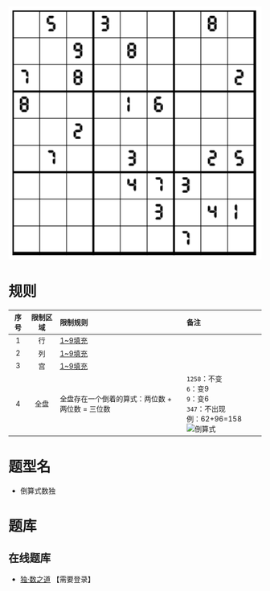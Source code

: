 ![](../../../../images/sudoku/倒算式数独.png)

# 规则
| 序号 | 限制区域 | 限制规则 | 备注 |
| :---: | :---: | :--- | :--- |
| 1 | 行 | [1~9填充] | |
| 2 | 列 | [1~9填充] | |
| 3 | 宫 | [1~9填充] | |
| 4 | 全盘 | 全盘存在一个倒着的算式：两位数 + 两位数 = 三位数  | `1258`：不变 <br/>`6`：变9 <br/>`9`：变6 <br/>`347`：不出现 <br/>例：62+96=158![倒算式] |

# 题型名
- 倒算式数独 

# 题库

## 在线题库
- [独·数之道](http://www.sudokufans.org.cn/lx/game.index.php?type=ss) 【需要登录】

[倒算式]: http://www.sudokufans.org.cn/images/ss.png
[1~9填充]: ../../../../rules.md#1~9填充